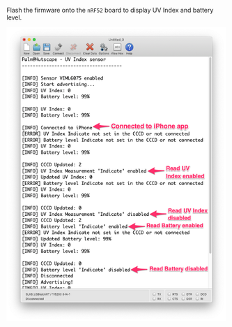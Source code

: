 Flash the firmware onto the `nRF52` board to display UV Index and battery level.

[![Serial console for firmware](images/code/demo-console.png)](images/code/demo-console.png)

